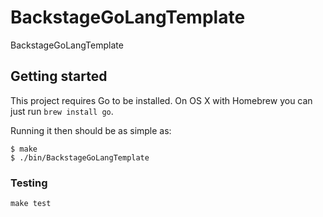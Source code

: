 # BackstageGoLangTemplate

BackstageGoLangTemplate

## Getting started

This project requires Go to be installed. On OS X with Homebrew you can just run `brew install go`.

Running it then should be as simple as:

```console
$ make
$ ./bin/BackstageGoLangTemplate
```

### Testing

`make test`
